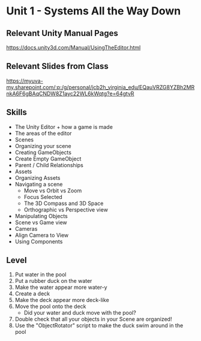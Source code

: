 # Unit 1 - Systems All the Way Down

## Relevant Unity Manual Pages
https://docs.unity3d.com/Manual/UsingTheEditor.html

## Relevant Slides from Class
https://myuva-my.sharepoint.com/:p:/g/personal/jcb2h_virginia_edu/EQauVRZG8YZBh2MRnkA6F6gBAqCNDW8Z1ayc22WL6kWqtg?e=64gtvR

## Skills

* The Unity Editor + how a game is made
* The areas of the editor
* Scenes
* Organizing your scene
* Creating GameObjects
* Create Empty GameObject
* Parent / Child Relationships
* Assets
* Organizing Assets 
* Navigating a scene
	* Move vs Orbit vs Zoom
	* Focus Selected
	* The 3D Compass and 3D Space
	* Orthographic vs Perspective view
* Manipulating Objects
* Scene vs Game view
* Cameras
* Align Camera to View
* Using Components

## Level

1. Put water in the pool 
2. Put a rubber duck on the water
3. Make the water appear more water-y
4. Create a deck
5. Make the deck appear more deck-like
6. Move the pool onto the deck
	* Did your water and duck move with the pool?
7. Double check that all your objects in your Scene are organized!
8. Use the "ObjectRotator" script to make the duck swim around in the pool
